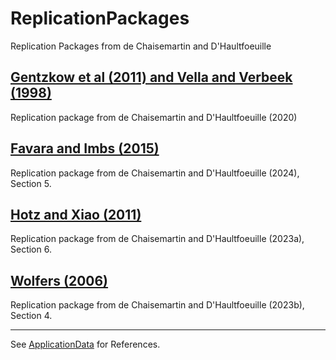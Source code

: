 # ReplicationPackages
Replication Packages from de Chaisemartin and D'Haultfoeuille

## [Gentzkow et al (2011) and Vella and Verbeek (1998)](https://github.com/chaisemartinPackages/ReplicationPackages/raw/main/AER_repl.zip)
Replication package from de Chaisemartin and D'Haultfoeuille (2020)

## [Favara and Imbs (2015)](https://github.com/chaisemartinPackages/ReplicationPackages/raw/main/Favara_Imbs.zip)
Replication package from de Chaisemartin and D'Haultfoeuille (2024), Section 5.

## [Hotz and Xiao (2011)](https://github.com/chaisemartinPackages/ReplicationPackages/raw/main/Hotz_et_al_main_git.do)
Replication package from de Chaisemartin and D'Haultfoeuille (2023a), Section 6.

## [Wolfers (2006)](https://github.com/chaisemartinPackages/ReplicationPackages/raw/main/wolfers_final.do)
Replication package from de Chaisemartin and D'Haultfoeuille (2023b), Section 4.

---

See [ApplicationData](https://github.com/chaisemartinPackages/ApplicationData) for References. 
